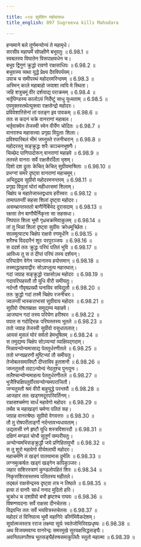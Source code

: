 ```yaml
---

title: ०९७ सुग्रीवेण महोदरवधः
title_english: 097 Sugreeva kills Mahodara

---
```



<div class="audioEmbed"  caption="श्रीराम-हरिसीताराममूर्ति-घनपाठिभ्यां वचनम्" src="https://archive.org/download/Ramayana-recitation-Sriram-harisItArAmamUrti-Ghanapaati-v2/Kanda_6/Kanda_6_YK-097-Sugreeva_kills_Mahodara_0.mp3"></div>

हन्यमाने बले तूर्णमन्योन्यं ते महामृधे।  
सरसीव महाघर्मे सोपक्षीणे बभूवतुः ॥ 6.98.1 ॥   
स्वबलस्य विघातेन विरूपाक्षवधेन च।  
बभूव द्विगुणं क्रुद्धो रावणो राक्षसाधिपः ॥ 6.98.2 ॥   
बभूवास्य व्यथा युद्धे प्रेक्ष्य दैवविपर्ययम्।  
उवाच च समीपस्थं महोदरमरिन्दमम् ॥ 6.98.3 ॥   
अस्मिन् काले महाबाहो जयाशा त्वयि मे स्थिता।  
जहि शत्रुचमूं वीर दर्शयाद्य पराक्रमम् ॥ 6.98.4 ॥   
भर्तृपिण्डस्य कालोऽयं निर्देष्टुं साधु युध्यताम् ॥ 6.98.5 ॥   
एवमुक्तस्तथेत्युक्त्वा राक्षसेन्द्रो महोदरः।  
प्रविवेशारिसेनां तां पतङ्ग इव पावकम् ॥ 6.98.6 ॥   
ततः स कदनं चक्रे वानराणां महाबलः।  
भर्तृवाक्येन तेजस्वी स्वेन वीर्येण चोदितः ॥ 6.98.7 ॥   
वानराश्च महासत्त्वाः प्रगृह्य विपुलाः शिलाः।  
प्रविश्यारिबलं भीमं जघ्नुस्ते रजनीचरान् ॥ 6.98.8 ॥   
महोदरस्तु सङ्क्रुद्धः शरैः काञ्चनभूषणैः।  
चिच्छेद पाणिपादोरून् वानराणां महाहवे ॥ 6.98.9 ॥   
ततस्ते वानराः सर्वे राक्षसैरर्दिता भृशम्।  
दिशो दश द्रुताः केचित् केचित् सुग्रीवमाश्रिताः ॥ 6.98.10 ॥   
प्रभग्नां समरे दृष्ट्वा वानराणां महाचमूम्।  
अभिदुद्राव सुग्रीवो महोदरमनन्तरम् ॥ 6.98.11 ॥   
प्रगृह्य विपुलां घोरां महीधरसमां शिलाम्।  
चिक्षेप च महातेजास्तद्वधाय हरीस्वरः ॥ 6.98.12 ॥   
तामापतन्तीं सहसा शिलां दृष्ट्वा महोदरः।  
असम्भ्रान्तस्ततो बाणैर्निर्बिभेद दुरासदाम् ॥ 6.98.13 ॥   
रक्षसा तेन बाणौघैर्निकृत्ता सा सहस्रधा।  
निपपात शिला भूमौ गृध्रचक्रमिवाकुलम् ॥ 6.98.14 ॥   
तां तु भिन्नां शिलां दृष्ट्वा सुग्रीवः क्रोधमूर्च्छितः।  
सालमुत्पाट्य चिक्षेप राक्षसे रणमूर्धनि ॥ 6.98.15 ॥   
शरैश्च विददारैनं शूरः परपुरञ्जयः ॥ 6.98.16 ॥   
स ददर्श ततः क्रुद्धः परिघं पतितं भुवि ॥ 6.98.17 ॥   
आविध्य तु स तं दीप्तं परिघं तस्य दर्शयन्।  
परिघाग्रेण वेगेन जघानास्य हयोत्तमान् ॥ 6.98.18 ॥   
तस्माद्धतहयाद्वीरः सोऽवप्लुत्य महारथात्।  
गदां जग्राह सङ्क्रुद्धो राक्षसोऽथ महोदरः ॥ 6.98.19 ॥   
गदापरिघहस्तौ तौ युधि वीरौ समीयतुः।  
नर्दन्तौ गौवृषप्रख्यौ घनाविव सविद्युतौ ॥ 6.98.20 ॥   
ततः क्रुद्धो गदां तस्मै चिक्षेप रजनीचरः।  
ज्वलन्तीं भास्कराभासां सुग्रीवाय महोदरः ॥ 6.98.21 ॥   
सुग्रीवो रोषताम्राक्षः समुद्यम्य महाहवे।  
आजघान गदां तस्य परिघेण हरीश्वरः ॥ 6.98.22 ॥   
पपात स गदोद्भिन्नः परिघस्तस्य भूतले ॥ 6.98.23 ॥   
ततो जग्राह तेजस्वी सुग्रीवो वसुधातलात्।  
आयसं मुसलं घोरं सर्वतो हेमभूषितम् ॥ 6.98.24 ॥   
स तमुद्यम्य चिक्षेप सोऽप्यन्यां व्याक्षिपद्गदाम्।  
भिन्नावन्योन्यमासाद्य पेततुर्धरणीतले ॥ 6.98.25 ॥   
ततो भग्नप्रहरणौ मुष्टिभ्यां तौ समीयतुः।  
तेजोबलसमाविष्टौ दीप्ताविव हुताशनौ ॥ 6.98.26 ॥   
जघ्नतुस्तौ तदाऽन्योन्यं नेदतुश्च पुनःपुनः।  
तलैश्चान्योन्यमाहत्य पेततुर्धरणीतले ॥ 6.98.27 ॥   
भुजैश्चिक्षिपतुर्वीरावन्योन्यमपराजितौ।  
जग्मतुस्तौ श्रमं वीरौ बाहुयुद्धे परन्तपौ ॥ 6.98.28 ॥   
आजहार ततः खड्गमदूरपरिवर्तिनम्।  
राक्षसश्चर्मणा सार्धं महावेगो महोदरः ॥ 6.98.29 ॥   
तथैव च महाखड्गं चर्मणा पतितं सह।  
जग्राह वानरश्रेष्ठः सुग्रीवो वेगवत्तरः ॥ 6.98.30 ॥   
तौ तु रोषपरीताङ्गौ नर्दन्तावभ्यधावताम्।  
उद्यतासी रणे हृष्टौ युधि शस्त्रविशारदौ ॥ 6.98.31 ॥   
दक्षिणं मण्डलं चोभौ सुतूर्णं सम्परीयतुः।  
अन्योन्यमभिसङ्क्रुद्धौ जये प्रणिहितावुभौ ॥ 6.98.32 ॥   
स तु शूरो महावेगो वीर्यश्लाघी महोदरः।  
महाचर्मणि तं खड्गं पातयामास दुर्मतिः ॥ 6.98.33 ॥   
लग्नमुत्कर्षतः खड्गं खड्गेन कपिकुञ्जरः।  
जहार सशिरस्त्राणं कुण्डलोपहितं शिरः ॥ 6.98.34 ॥   
निकृत्तशिरसस्तस्य पतितस्य महीतले।  
तद्बलं राक्षसेन्द्रस्य दृष्ट्वा तत्र न तिष्ठते ॥ 6.98.35 ॥   
हत्वा तं वानरैः सार्धं ननाद मुदितो हरिः।  
चुक्रोध च दशग्रीवो बभौ हृष्टश्च राघवः ॥ 6.98.36 ॥   
विषण्णवदनाः सर्वे राक्षसा दीनचेतसः।  
विद्रवन्ति ततः सर्वे भयवित्रस्तचेतसः ॥ 6.98.37 ॥   
महोदरं तं विनिपात्य भूमौ महागिरेः कीर्णमिवैकदेशम्।  
सूर्यात्मजस्तत्र रराज लक्ष्म्या सूर्यः स्वतेजोभिरिवाप्रधृष्यः ॥ 6.98.38 ॥   
अथ विजयमवाप्य वानरेन्द्रः समरमुखे सुरयक्षसिद्धसङ्घैः।  
अवनितलगतैश्च भूतसङ्घैर्हरुषसमाकुलितैः स्तुतो महात्मा ॥ 6.98.39 ॥   
